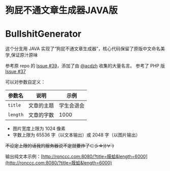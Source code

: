 # 狗屁不通文章生成器JAVA版
# BullshitGenerator

这个分支用 JAVA 实现了“狗屁不通文章生成器”，核心代码保留了原版中文命名美学,保证原汁原味

参考原 repo 的 [Issue #39](https://github.com/menzi11/BullshitGenerator/issues/39)，添加了由 [@acdzh](https://github.com/acdzh) 收集的大量名言。
参考了 PHP 版 [Issue #37](https://github.com/menzi11/BullshitGenerator/pull/37)

可以对参数自定义：

| 参数名 | 说明 | 示例 |
| --- | --- | --- |
| `title` | 文章的主题 | 学生会退会 |
| `length` | 文章的字数 | 1000 |

* 图片宽度上限为 1024 像素
* 字数上限为 65536 字（以文本输出）或 2048 字（以图片输出）

~~不设定上限的话我的服务器说不定就要炸了⊂彡☆))∀`)~~

输出纯文本示例：[http://ronccc.com:8080/?title=膜蛤&length=6000](http://ronccc.com:8080/?title=膜蛤&length=6000)

